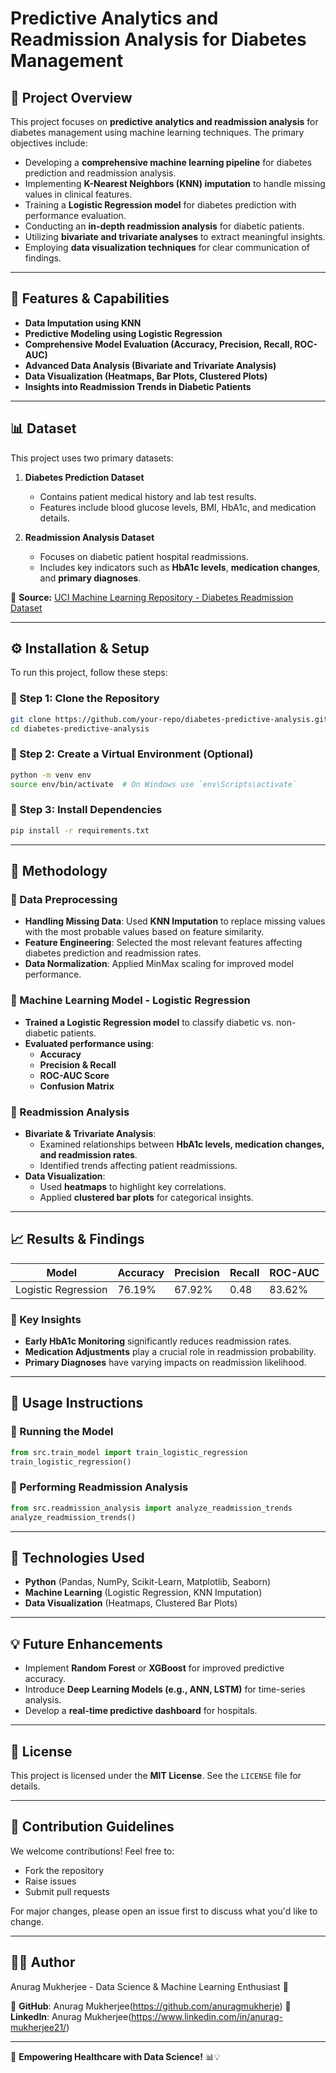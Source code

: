 # Predictive Analytics and Readmission Analysis for Diabetes Management

## 📌 Project Overview
This project focuses on **predictive analytics and readmission analysis** for diabetes management using machine learning techniques. The primary objectives include:

- Developing a **comprehensive machine learning pipeline** for diabetes prediction and readmission analysis.
- Implementing **K-Nearest Neighbors (KNN) imputation** to handle missing values in clinical features.
- Training a **Logistic Regression model** for diabetes prediction with performance evaluation.
- Conducting an **in-depth readmission analysis** for diabetic patients.
- Utilizing **bivariate and trivariate analyses** to extract meaningful insights.
- Employing **data visualization techniques** for clear communication of findings.

---

## 🚀 Features & Capabilities
- **Data Imputation using KNN**
- **Predictive Modeling using Logistic Regression**
- **Comprehensive Model Evaluation (Accuracy, Precision, Recall, ROC-AUC)**
- **Advanced Data Analysis (Bivariate and Trivariate Analysis)**
- **Data Visualization (Heatmaps, Bar Plots, Clustered Plots)**
- **Insights into Readmission Trends in Diabetic Patients**

---

## 📊 Dataset
This project uses two primary datasets:

1. **Diabetes Prediction Dataset**
   - Contains patient medical history and lab test results.
   - Features include blood glucose levels, BMI, HbA1c, and medication details.

2. **Readmission Analysis Dataset**
   - Focuses on diabetic patient hospital readmissions.
   - Includes key indicators such as **HbA1c levels**, **medication changes**, and **primary diagnoses**.

📌 **Source:** [UCI Machine Learning Repository - Diabetes Readmission Dataset](https://archive.ics.uci.edu/ml/datasets/Diabetes+130-US+hospitals+for+years+1999-2008)

---

## ⚙️ Installation & Setup
To run this project, follow these steps:

### 🔹 Step 1: Clone the Repository
```bash
git clone https://github.com/your-repo/diabetes-predictive-analysis.git
cd diabetes-predictive-analysis
```

### 🔹 Step 2: Create a Virtual Environment (Optional)
```bash
python -m venv env
source env/bin/activate  # On Windows use `env\Scripts\activate`
```

### 🔹 Step 3: Install Dependencies
```bash
pip install -r requirements.txt
```
---

## 🔬 Methodology

### 📌 Data Preprocessing
- **Handling Missing Data**: Used **KNN Imputation** to replace missing values with the most probable values based on feature similarity.
- **Feature Engineering**: Selected the most relevant features affecting diabetes prediction and readmission rates.
- **Data Normalization**: Applied MinMax scaling for improved model performance.

### 📌 Machine Learning Model - Logistic Regression
- **Trained a Logistic Regression model** to classify diabetic vs. non-diabetic patients.
- **Evaluated performance using**:
  - **Accuracy**
  - **Precision & Recall**
  - **ROC-AUC Score**
  - **Confusion Matrix**

### 📌 Readmission Analysis
- **Bivariate & Trivariate Analysis**:
  - Examined relationships between **HbA1c levels, medication changes, and readmission rates**.
  - Identified trends affecting patient readmissions.
- **Data Visualization**:
  - Used **heatmaps** to highlight key correlations.
  - Applied **clustered bar plots** for categorical insights.

---

## 📈 Results & Findings

| Model | Accuracy | Precision | Recall | ROC-AUC |
|-------|----------|------------|--------|---------|
| Logistic Regression | 76.19% | 67.92% | 0.48 | 83.62% |

### 🔹 Key Insights
- **Early HbA1c Monitoring** significantly reduces readmission rates.
- **Medication Adjustments** play a crucial role in readmission probability.
- **Primary Diagnoses** have varying impacts on readmission likelihood.

---

## 📌 Usage Instructions
### 🔹 Running the Model
```python
from src.train_model import train_logistic_regression
train_logistic_regression()
```

### 🔹 Performing Readmission Analysis
```python
from src.readmission_analysis import analyze_readmission_trends
analyze_readmission_trends()
```

---

## 📌 Technologies Used
- **Python** (Pandas, NumPy, Scikit-Learn, Matplotlib, Seaborn)
- **Machine Learning** (Logistic Regression, KNN Imputation)
- **Data Visualization** (Heatmaps, Clustered Bar Plots)

---

## 💡 Future Enhancements
- Implement **Random Forest** or **XGBoost** for improved predictive accuracy.
- Introduce **Deep Learning Models (e.g., ANN, LSTM)** for time-series analysis.
- Develop a **real-time predictive dashboard** for hospitals.

---

## 📜 License
This project is licensed under the **MIT License**. See the `LICENSE` file for details.

---

## 🤝 Contribution Guidelines
We welcome contributions! Feel free to:
- Fork the repository
- Raise issues
- Submit pull requests

For major changes, please open an issue first to discuss what you'd like to change.

---

## 👨‍💻 Author
Anurag Mukherjee - Data Science & Machine Learning Enthusiast 🚀

📌 **GitHub**: Anurag Mukherjee(https://github.com/anuragmukherje)
📌 **LinkedIn**: Anurag Mukherjee(https://www.linkedin.com/in/anurag-mukherjee21/)

---

🚀 **Empowering Healthcare with Data Science!** 📊💡
